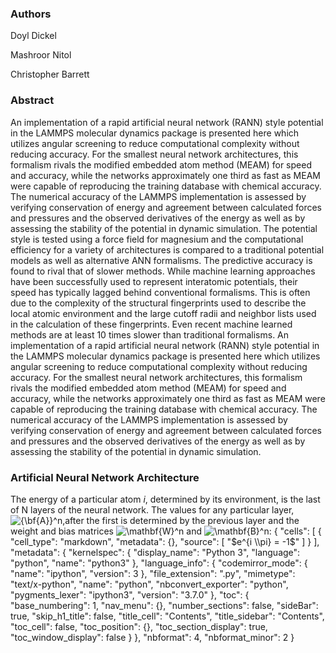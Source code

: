 
### Authors
Doyl Dickel

Mashroor Nitol

Christopher Barrett

### Abstract
An implementation of a rapid artificial neural network (RANN) style potential in the LAMMPS molecular dynamics package is presented here which utilizes angular screening to reduce computational complexity without reducing accuracy. For the smallest neural network architectures, this formalism rivals the modified embedded atom method (MEAM) for speed and accuracy, while the networks approximately one third as fast as MEAM were capable of reproducing the training database with chemical accuracy. The numerical accuracy of the LAMMPS implementation is assessed by verifying conservation of energy and agreement between calculated forces and pressures and the observed derivatives of the energy as well as by assessing the stability of the potential in dynamic simulation. The potential style is tested using a force field for magnesium and the computational efficiency for a variety of architectures is compared to a traditional potential models as well as alternative ANN formalisms. The predictive accuracy is found to rival that of slower methods. While machine learning approaches have been successfully used to represent interatomic potentials, their speed has typically lagged behind conventional formalisms. This is often due to the complexity of the structural fingerprints used to describe the local atomic environment and the large cutoff radii and neighbor lists used in the calculation of these fingerprints. Even recent machine learned methods are at least 10 times slower than traditional formalisms. An implementation of a rapid artificial neural network (RANN) style potential in the LAMMPS molecular dynamics package is presented here which utilizes angular screening to reduce computational complexity without reducing accuracy. For the smallest neural network architectures, this formalism rivals the modified embedded atom method (MEAM) for speed and accuracy, while the networks approximately one third as fast as MEAM were capable of reproducing the training database with chemical accuracy. The numerical accuracy of the LAMMPS implementation is assessed by verifying conservation of energy and agreement between calculated forces and pressures and the observed derivatives of the energy as well as by assessing the stability of the potential in dynamic simulation. 

### Artificial Neural Network Architecture
The energy of a particular atom _i_, determined by its environment, is the last of N layers of the neural network. The values for any particular layer, <img src="https://latex.codecogs.com/gif.latex?{\bf{A}}^n" title="{\bf{A}}^n" />,after the first is determined by the previous layer and the weight and bias matrices <img src="https://latex.codecogs.com/gif.latex?\mathbf{W}^n" title="\mathbf{W}^n" /> and <img src="https://latex.codecogs.com/gif.latex?\mathbf{B}^n" title="\mathbf{B}^n" />:
{
 "cells": [
  {
   "cell_type": "markdown",
   "metadata": {},
   "source": [
    "$e^{i \\pi} = -1$"
   ]
  }
 ],
 "metadata": {
  "kernelspec": {
   "display_name": "Python 3",
   "language": "python",
   "name": "python3"
  },
  "language_info": {
   "codemirror_mode": {
    "name": "ipython",
    "version": 3
   },
   "file_extension": ".py",
   "mimetype": "text/x-python",
   "name": "python",
   "nbconvert_exporter": "python",
   "pygments_lexer": "ipython3",
   "version": "3.7.0"
  },
  "toc": {
   "base_numbering": 1,
   "nav_menu": {},
   "number_sections": false,
   "sideBar": true,
   "skip_h1_title": false,
   "title_cell": "Contents",
   "title_sidebar": "Contents",
   "toc_cell": false,
   "toc_position": {},
   "toc_section_display": true,
   "toc_window_display": false
  }
 },
 "nbformat": 4,
 "nbformat_minor": 2
}
